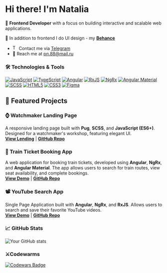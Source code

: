 # Hi there! I'm Natalia

🚀 **Frontend Developer** with a focus on building interactive and scalable web applications.

🎨 In addition to frontend I do UI design - my <a href='https://www.behance.net/b0b8194c' target="_blank">**Behance**</a>
- <img src="https://upload.wikimedia.org/wikipedia/commons/8/82/Telegram_logo.svg" alt="Telegram" width="16"/> Contact me via <a href="https://t.me/PonyoFromSea">Telegram</a>
- 📩 Reach me at [pn.88@mail.ru](pn.88@mail.ru)

### 🛠️ Technologies & Tools
[![JavaScript][JavaScript-badge]][JavaScript-url]
[![TypeScript][TypeScript-badge]][TypeScript-url]
[![Angular][Angular.io]][Angular-url]
[![RxJS][RxJS.io]][RxJS-url]
[![NgRx][NgRx.io]][NgRx-url]
[![Angular Material][AngularMaterial.io]][AngularMaterial-url]
[![SCSS][SCSS.io]][SCSS-url]
[![HTML5][HTML5-badge]][HTML5-url]
[![CSS3][CSS3-badge]][CSS3-url]
[![Figma][Figma.io]][Figma-url]

## 🚀 Featured Projects

### ⌚ Watchmaker Landing Page
A responsive landing page built with **Pug**, **SCSS**, and **JavaScript (ES6+)**. Designed for a watchmaker's workshop, featuring elegant UI.  
<a href='https://repair-watch.ru' target="_blank">**View Lending**</a> | <a href='https://github.com/NataRep/repairWatch' target="_blank">**GitHub Repo**</a>

### 🚆 Train Ticket Booking App
A web application for booking train tickets, developed using **Angular**, **NgRx**, and **Angular Material**. The app allows users to search for train routes, view seat availability, and complete bookings.  
<a href='https://natarep.github.io/train-a/' target="_blank">**View Demo**</a>  | <a href='https://github.com/NataRep/train-a' target="_blank">**GitHub Repo**</a>

### 📽️ YouTube Search App
Single Page Application built with **Angular**, **NgRx**, and **RxJS**. Allows users to search and save their favorite YouTube videos.  
<a href='https://natarep.github.io/youtube-search/youtube-app/' target="_blank">**View Demo**</a> | <a href='https://github.com/NataRep/youtube-search' target="_blank">**GitHub Repo**</a>


### 📈 GitHub Stats
![Your GitHub stats](https://github-readme-stats.vercel.app/api?username=NataRep&show_icons=true)

### ⚔️Codewarms
<a href="https://www.codewars.com/users/natalia_repkina" target="_blank">
    <img src="https://www.codewars.com/users/natalia_repkina/badges/large" alt="Codewars Badge">
</a>

[HTML5-badge]: https://img.shields.io/badge/HTML5-E34F26?style=for-the-badge&logo=html5&logoColor=white
[HTML5-url]: https://developer.mozilla.org/en-US/docs/Web/HTML

[CSS3-badge]: https://img.shields.io/badge/CSS3-1572B6?style=for-the-badge&logo=css3&logoColor=white
[CSS3-url]: https://developer.mozilla.org/en-US/docs/Web/CSS

[JavaScript-badge]: https://img.shields.io/badge/JavaScript-F7DF1E?style=for-the-badge&logo=javascript&logoColor=black
[JavaScript-url]: https://developer.mozilla.org/en-US/docs/Web/JavaScript

[Angular.io]: https://img.shields.io/badge/Angular-DD0031?style=for-the-badge&logo=angular&logoColor=white
[Angular-url]: https://angular.io/

[RxJS.io]: https://img.shields.io/badge/RxJS-B7178C?style=for-the-badge&logo=ReactiveX&logoColor=white
[RxJS-url]: https://rxjs.dev/

[NgRx.io]: https://img.shields.io/badge/NgRx-764ABC?style=for-the-badge&logo=redux&logoColor=white
[NgRx-url]: https://ngrx.io/

[AngularMaterial.io]: https://img.shields.io/badge/Angular_Material-009688?style=for-the-badge&logo=angular&logoColor=white
[AngularMaterial-url]: https://material.angular.io/

[SCSS.io]: https://img.shields.io/badge/SCSS-CC6699?style=for-the-badge&logo=sass&logoColor=white
[SCSS-url]: https://sass-lang.com/

[Figma.io]: https://img.shields.io/badge/Figma-F24E1E?style=for-the-badge&logo=figma&logoColor=white
[Figma-url]: https://www.figma.com/

[TypeScript-badge]: https://img.shields.io/badge/TypeScript-3178C6?style=for-the-badge&logo=typescript&logoColor=white
[TypeScript-url]: https://www.typescriptlang.org/


<!--
- 🔭 I’m currently working on ...
- 🌱 I’m currently learning ...
- 👯 I’m looking to collaborate on ...
- 🤔 I’m looking for help with ...
- 💬 Ask me about ...
- 📫 How to reach me: ...
- 😄 Pronouns: ...
- ⚡ Fun fact: ...
-->

